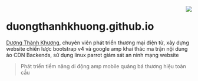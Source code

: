 <img src="anh-thuong-hieu/logoamp.png" align="right" />

# duongthanhkhuong.github.io
[Dương Thành Khương](https://cdn.rawgit.com/sindresorhus/awesome/d7305f38d29fed78fa85652e3a63e154dd8e8829/media/badge.svg), chuyên viên phát triển thương mại điện tử, xây dựng website chiến lược bootstrap v4 và google amp khai thác ma trận nội dung ảo CDN Backends, sử dụng linux parrot giám sát an ninh mạng website
> Phát triển tiềm năng di động amp mobile quảng bá thương hiệu toàn cầu
